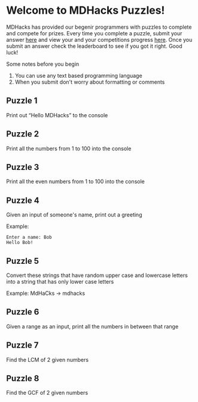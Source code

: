 # Welcome to MDHacks Puzzles!

MDHacks has provided our begenir programmers with puzzles to complete and compete for prizes. Every time you complete a puzzle, submit your answer [here](https://forms.gle/uPhUXJh85L4QrvSn9) and view your and your competitions progress [here](https://docs.google.com/spreadsheets/d/1DtCgnglh-cQ5gsEyeWO1ZqYTNZ4nhaOANz0A5xuo73c/edit#gid=0). Once you submit an answer check the leaderboard to see if you got it right. Good luck!

Some notes before you begin
1. You can use any text based programming language
2. When you submit don't worry about formatting or comments

## Puzzle 1
Print out “Hello MDHacks” to the console

## Puzzle 2
Print all the numbers from 1 to 100 into the console

## Puzzle 3
Print all the even numbers from 1 to 100 into the console

## Puzzle 4
Given an input of someone's name, print out a greeting

Example:
```
Enter a name: Bob
Hello Bob!
```

## Puzzle 5
Convert these strings that have random upper case and lowercase letters into a string that has only lower case letters

Example:
MdHaCks -> mdhacks

## Puzzle 6
Given a range as an input, print all the numbers in between that range

## Puzzle 7
Find the LCM of 2 given numbers

## Puzzle 8
Find the GCF of 2 given numbers
